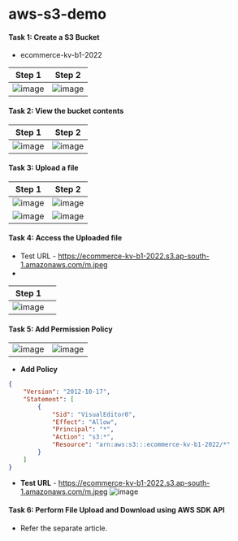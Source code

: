 # aws-s3-demo 


#### Task 1: Create a S3 Bucket 

* ecommerce-kv-b1-2022

| Step 1  | Step 2  | 
|---|---|
| ![image](https://user-images.githubusercontent.com/2763774/169633938-5a3c7ce6-d187-4299-bbcd-b9858400c4f5.png)  | ![image](https://user-images.githubusercontent.com/2763774/169633958-23ae0b8e-4dce-48c0-982b-519d8a586cca.png)  |

#### Task 2: View the bucket contents
| Step 1   | Step 2  | 
|---|---|
| ![image](https://user-images.githubusercontent.com/2763774/169634014-3fbf0dd0-f129-45ad-8dc6-241bb866b5bc.png)  | ![image](https://user-images.githubusercontent.com/2763774/169634037-d82f30fd-0681-4b0e-8cc6-5715a92bc69c.png)  |


#### Task 3: Upload a file

| Step 1  | Step 2  | 
|---|---|
|![image](https://user-images.githubusercontent.com/2763774/169634047-e14fc215-6fd7-4ea2-93f4-8adc945ecae2.png) | ![image](https://user-images.githubusercontent.com/2763774/169634070-af657b69-ee03-4edd-9f85-6edc9eb15945.png) |
| ![image](https://user-images.githubusercontent.com/2763774/169634083-e8ca0bad-e01b-4b34-9c6d-0208220fb40a.png) | ![image](https://user-images.githubusercontent.com/2763774/169634094-7e69d7b0-31a1-4a1c-aac5-567b89e1e521.png) |


#### Task 4: Access the Uploaded file

* Test URL - https://ecommerce-kv-b1-2022.s3.ap-south-1.amazonaws.com/m.jpeg
* 
| Step 1  |  |
|---|---|
| ![image](https://user-images.githubusercontent.com/2763774/169634109-9185fd2d-6394-4ae5-9399-a2b7ac54b825.png) | |

#### Task 5: Add Permission Policy

|   |   | 
|---|---|
| ![image](https://user-images.githubusercontent.com/2763774/169634128-0ea2482e-433f-4866-8567-919b9764b9c0.png) |![image](https://user-images.githubusercontent.com/2763774/169634241-d3f4012e-8a3a-4cd4-9759-60e82fd6a8eb.png) |

* **Add Policy**
```json
{
    "Version": "2012-10-17",
    "Statement": [
        {
            "Sid": "VisualEditor0",
            "Effect": "Allow",
            "Principal": "*",
            "Action": "s3:*",
            "Resource": "arn:aws:s3:::ecommerce-kv-b1-2022/*"
        }
    ]
}
```

* **Test URL** - https://ecommerce-kv-b1-2022.s3.ap-south-1.amazonaws.com/m.jpeg
![image](https://user-images.githubusercontent.com/2763774/169634254-45e96b32-f675-4a0d-a064-28142927ea04.png)


#### Task 6: Perform File Upload and Download using AWS SDK API
* Refer the separate article.

